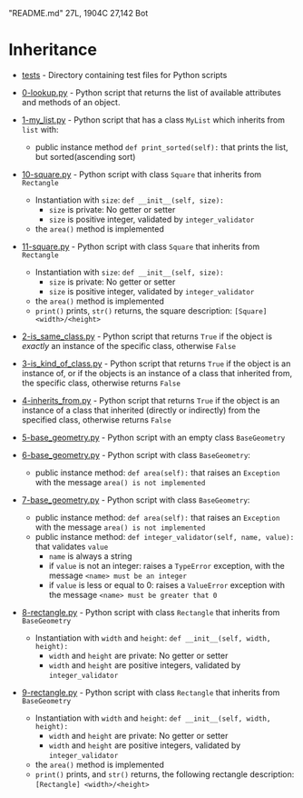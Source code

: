 "README.md" 27L, 1904C                                                                                27,142        Bot
# Inheritance

- [tests](https://github.com/KristiSeraj/holbertonschool-higher_level_programming/tree/main/0x0A-python-inheritance/tests) - Directory containing test files for Python scripts

- [0-lookup.py](https://github.com/KristiSeraj/holbertonschool-higher_level_programming/blob/main/0x0A-python-inheritance/0-lookup.py) - Python script that returns the list of available attributes and methods of an object.

- [1-my_list.py](https://github.com/KristiSeraj/holbertonschool-higher_level_programming/blob/main/0x0A-python-inheritance/1-my_list.py) - Python script that has a class `MyList` which inherits from `list` with: 
   - public instance method `def print_sorted(self):` that prints the list, but sorted(ascending sort)

- [10-square.py](https://github.com/KristiSeraj/holbertonschool-higher_level_programming/blob/main/0x0A-python-inheritance/10-square.py) - Python script with class `Square` that inherits from `Rectangle`
  - Instantiation with `size`: `def __init__(self, size):`
    - `size` is private: No getter or setter
    - `size` is positive integer, validated by `integer_validator`
  - the `area()` method is implemented

- [11-square.py](https://github.com/KristiSeraj/holbertonschool-higher_level_programming/blob/main/0x0A-python-inheritance/11-square.py) - Python script with class `Square` that inherits from `Rectangle`
  - Instantiation with `size`: `def __init__(self, size):`
    - `size` is private: No getter or setter
    - `size` is positive integer, validated by `integer_validator`
  - the `area()` method is implemented
  - `print()` prints, `str()` returns, the square description: `[Square] <width>/<height>`

- [2-is_same_class.py](https://github.com/KristiSeraj/holbertonschool-higher_level_programming/blob/main/0x0A-python-inheritance/2-is_same_class.py) - Python script that returns `True` if the object is *exactly* an instance of the specific class, otherwise `False`

- [3-is_kind_of_class.py](https://github.com/KristiSeraj/holbertonschool-higher_level_programming/blob/main/0x0A-python-inheritance/3-is_kind_of_class.py) - Python script that returns `True` if the object is an instance of, or if the objects is an instance of a class that inherited from, the specific class, otherwise returns `False`

- [4-inherits_from.py](https://github.com/KristiSeraj/holbertonschool-higher_level_programming/blob/main/0x0A-python-inheritance/4-inherits_from.py) - Python script that returns `True` if the object is an instance of a class that inherited (directly or indirectly) from the specified class, otherwise returns `False`

- [5-base_geometry.py](https://github.com/KristiSeraj/holbertonschool-higher_level_programming/blob/main/0x0A-python-inheritance/5-base_geometry.py) - Python script with an empty class `BaseGeometry`

- [6-base_geometry.py](https://github.com/KristiSeraj/holbertonschool-higher_level_programming/blob/main/0x0A-python-inheritance/6-base_geometry.py) - Python script with class `BaseGeometry`:
   - public instance method: `def area(self):` that raises an `Exception` with the message `area() is not implemented`

- [7-base_geometry.py](https://github.com/KristiSeraj/holbertonschool-higher_level_programming/blob/main/0x0A-python-inheritance/7-base_geometry.py) - Python script with class `BaseGeometry`:
   - public instance method: `def area(self):` that raises an `Exception` with the message `area() is not implemented`
   - public instance method: `def integer_validator(self, name, value):` that validates `value`
     - `name` is always a string
     - if `value` is not an integer: raises a `TypeError` exception, with the message `<name> must be an integer`
     - if `value` is less or equal to 0: raises a `ValueError` exception with the message `<name> must be greater that 0`

- [8-rectangle.py](https://github.com/KristiSeraj/holbertonschool-higher_level_programming/blob/main/0x0A-python-inheritance/8-rectangle.py) - Python script with class `Rectangle` that inherits from `BaseGeometry`
  - Instantiation with `width` and `height`: `def __init__(self, width, height):`
    - `width` and `height` are private: No getter or setter
    - `width` and `height` are positive integers, validated by `integer_validator`

- [9-rectangle.py](https://github.com/KristiSeraj/holbertonschool-higher_level_programming/blob/main/0x0A-python-inheritance/9-rectangle.py) - Python script with class `Rectangle` that inherits from `BaseGeometry`
  - Instantiation with `width` and `height`: `def __init__(self, width, height):`
    - `width` and `height` are private: No getter or setter
    - `width` and `height` are positive integers, validated by `integer_validator`
  - the `area()` method is implemented
  - `print()` prints, and `str()` returns, the following rectangle description: `[Rectangle] <width>/<height>`

